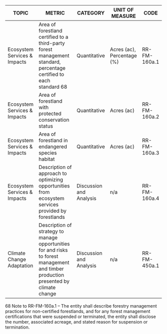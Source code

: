 | TOPIC | METRIC | CATEGORY | UNIT OF MEASURE | CODE |
|-------|--------|----------|-----------------|------|
| Ecosystem Services & Impacts | Area of forestland certified to a third-party forest management standard, percentage certified to each standard 68 | Quantitative | Acres (ac), Percentage (%) | RR-FM-160a.1 |
| Ecosystem Services & Impacts | Area of forestland with protected conservation status | Quantitative | Acres (ac) | RR-FM-160a.2 |
| Ecosystem Services & Impacts | Area of forestland in endangered species habitat | Quantitative | Acres (ac) | RR-FM-160a.3 |
| Ecosystem Services & Impacts | Description of approach to optimizing opportunities from ecosystem services provided by forestlands | Discussion and Analysis | n/a | RR-FM-160a.4 |
| Climate Change Adaptation | Description of strategy to manage opportunities for and risks to forest management and timber production presented by climate change | Discussion and Analysis | n/a | RR-FM-450a.1 |

68 Note to RR-FM-160a.1 – The entity shall describe forestry management practices for non-certified forestlands, and for any forest management certifications that were suspended or terminated, the entity shall disclose the number, associated acreage, and stated reason for suspension or termination.